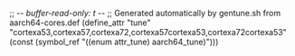 ;; -*- buffer-read-only: t -*-
;; Generated automatically by gentune.sh from aarch64-cores.def
(define_attr "tune"
	"cortexa53,cortexa57,cortexa72,cortexa57cortexa53,cortexa72cortexa53"
	(const (symbol_ref "((enum attr_tune) aarch64_tune)")))
